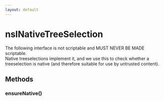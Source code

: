 ```yaml
---
layout: default
---
```


# nsINativeTreeSelection #
  
The following interface is not scriptable and MUST NEVER BE MADE scriptable.  
Native treeselections implement it, and we use this to check whether a  
treeselection is native (and therefore suitable for use by untrusted content).  
  

## Methods ##

### ensureNative() ###
